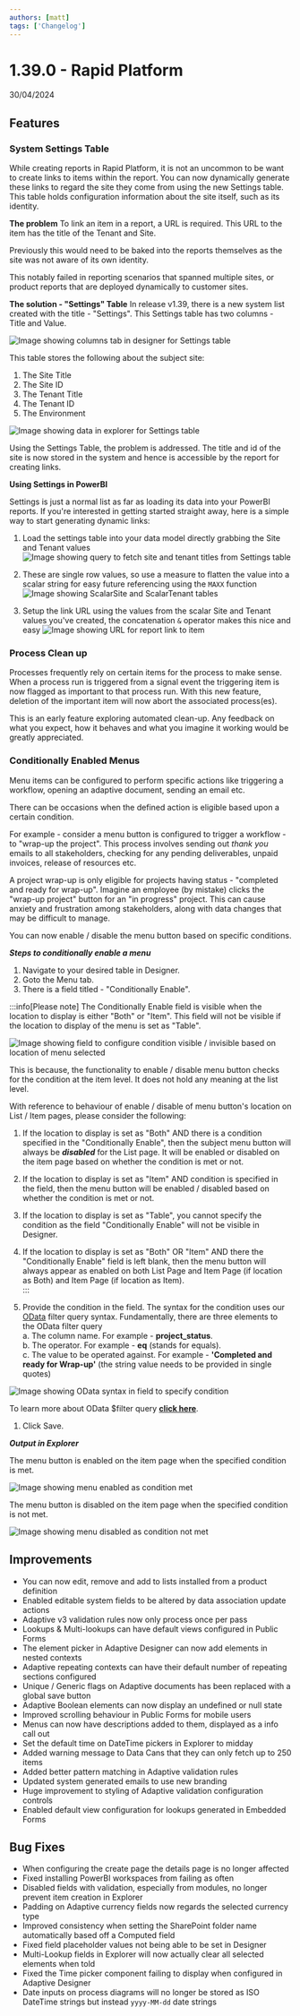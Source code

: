 ```yaml
---
authors: [matt]
tags: ['Changelog']
---
```


# 1.39.0 - Rapid Platform

30/04/2024

## Features
### System Settings Table

While creating reports in Rapid Platform, it is not an uncommon to be want to create links to items within the report. You can now dynamically generate these links to regard the site they come from using the new Settings table. This table holds configuration information about the site itself, such as its identity.

**The problem**
To link an item in a report, a URL is required. This URL to the item has the title of the Tenant and Site.

Previously this would need to be baked into the reports themselves as the site was not aware of its own identity.

This notably failed in reporting scenarios that spanned multiple sites, or product reports that are deployed dynamically to customer sites.

**The solution - "Settings" Table**
In release v1.39, there is a new system list created with the title - "Settings". This Settings table has two columns - Title and Value.

![Image showing columns tab in designer for Settings table](<./Settings table designer.png>)

This table stores the following about the subject site:

1. The Site Title
2. The Site ID
3. The Tenant Title
4. The Tenant ID
5. The Environment

![Image showing data in explorer for Settings table](<./Settings table explorer.png>)

Using the Settings Table, the problem is addressed. The title and id of the site is now stored in the system and hence is accessible by the report for creating links.

**Using Settings in PowerBI**

Settings is just a normal list as far as loading its data into your PowerBI reports. If you're interested in getting started straight away, here is a simple way to start generating dynamic links:

1. Load the settings table into your data model directly grabbing the Site and Tenant values
![Image showing query to fetch site and tenant titles from Settings table](<./Query to get settings.png>)

2. These are single row values, so use a measure to flatten the value into a scalar string for easy future referencing using the `MAXX` function
![Image showing ScalarSite and ScalarTenant tables](<./ScalarSite.png>)

3. Setup the link URL using the values from the scalar Site and Tenant values you've created, the concatenation `&` operator makes this nice and easy
![Image showing URL for report link to item](<./Link.png>)

### Process Clean up

Processes frequently rely on certain items for the process to make sense. When a process run is triggered from a signal event the triggering item is now flagged as important to that process run. With this new feature, deletion of the important item will now abort the associated process(es). 

This is an early feature exploring automated clean-up. Any feedback on what you expect, how it behaves and what you imagine it working would be greatly appreciated.

### Conditionally Enabled Menus

Menu items can be configured to perform specific actions like triggering a workflow, opening an adaptive document, sending an email etc. 

There can be occasions when the defined action is eligible based upon a certain condition. 

For example - consider a menu button is configured to trigger a workflow - to "wrap-up the project". This process involves sending out _thank you_ emails to all stakeholders, checking for any pending  deliverables, unpaid invoices, release of resources etc. 

A project wrap-up is only eligible for projects having status - "completed and ready for wrap-up". Imagine an employee (by mistake) clicks the "wrap-up project" button for an "in progress" project. This can cause anxiety and frustration among stakeholders, along with data changes that may be difficult to manage. 

You can now enable / disable the menu button based on specific conditions. 

***Steps to conditionally enable a menu***

1. Navigate to your desired table in Designer.
2. Goto the Menu tab.
3. There is a field titled - "Conditionally Enable".

:::info[Please note]
The Conditionally Enable field is visible when the location to display is either "Both" or "Item". This field will not be visible if the location to display of the menu is set as "Table".

![Image showing field to configure condition visible / invisible based on location of menu selected ](<Conditionally enable 1.png>)

This is because, the functionality to enable / disable menu button checks for the condition at the item level. It does not hold any meaning at the list level.

With reference to behaviour of enable / disable of menu button's location on List / Item pages, please consider the following:  

1. If the location to display is set as "Both" AND there is a condition specified in the "Conditionally Enable", then the subject menu button will always be ***disabled*** for the List page. It will be enabled or disabled on the item page based on whether the condition is met or not. 

2. If the location to display is set as "Item" AND condition is specified in the field, then the menu button will be enabled / disabled based on whether the condition is met or not. 

3. If the location to display is set as "Table", you cannot specify the condition as the field "Conditionally Enable" will not be visible in Designer.

4. If the location to display is set as "Both" OR "Item" AND there the "Conditionally Enable" field is left blank, then the menu button will always appear as enabled on both List Page and Item Page (if location as Both) and Item Page (if location as Item).  
:::

1. Provide the condition in the field. The syntax for the condition uses our <a href="https://docs.rapidplatform.com/docs/Rapid/Developer%20Manual/API%20Concepts/#odata-filter-support">OData</a> filter query syntax. Fundamentally, there are three elements to the OData filter query  
   a. The column name. For example - **project_status**.  
   b. The operator. For example - **eq** (stands for equals).   
   c. The value to be operated against. For example - **'Completed and ready for Wrap-up'** (the string value needs to be provided in single quotes)  

![Image showing OData syntax in field to specify condition](<Conditionally enable 2.png>)  

To learn more about OData $filter query <a href="https://docs.rapidplatform.com/docs/Rapid/Developer%20Manual/API%20Concepts/#odata-filter-support" target="_blank">**click here**</a>.

1. Click Save.

***Output in Explorer***

The menu button is enabled on the item page when the specified condition is met.

![Image showing menu enabled as condition met](<Conditionally enable 3.png>)

The menu button is disabled on the item page when the specified condition is not met.

![Image showing menu disabled as condition not met](<Conditionally enable 4.png>)

## Improvements

- You can now edit, remove and add to lists installed from a product definition
- Enabled editable system fields to be altered by data association update actions
- Adaptive v3 validation rules now only process once per pass
- Lookups & Multi-lookups can have default views configured in Public Forms
- The element picker in Adaptive Designer can now add elements in nested contexts
- Adaptive repeating contexts can have their default number of repeating sections configured
- Unique / Generic flags on Adaptive documents has been replaced with a global save button
- Adaptive Boolean elements can now display an undefined or null state
- Improved scrolling behaviour in Public Forms for mobile users
- Menus can now have descriptions added to them, displayed as a info call out
- Set the default time on DateTime pickers in Explorer to midday
- Added warning message to Data Cans that they can only fetch up to 250 items
- Added better pattern matching in Adaptive validation rules
- Updated system generated emails to use new branding
- Huge improvement to styling of Adaptive validation configuration controls
- Enabled default view configuration for lookups generated in Embedded Forms

## Bug Fixes

- When configuring the create page the details page is no longer affected
- Fixed installing PowerBI workspaces from failing as often
- Disabled fields with validation, especially from modules, no longer prevent item creation in Explorer
- Padding on Adaptive currency fields now regards the selected currency type
- Improved consistency when setting the SharePoint folder name automatically based off a Computed field
- Fixed field placeholder values not being able to be set in Designer
- Multi-Lookup fields in Explorer will now actually clear all selected elements when told
- Fixed the Time picker component failing to display when configured in Adaptive Designer
- Date inputs on process diagrams will no longer be stored as ISO DateTime strings but instead `yyyy-MM-dd` date strings
